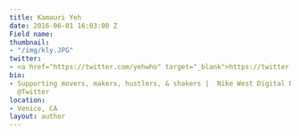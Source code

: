 ```yaml
---
title: Kamauri Yeh
date: 2016-06-01 16:03:00 Z
Field name:
thumbnail:
- "/img/kly.JPG"
twitter:
- <a href="https://twitter.com/yehwho" target="_blank">https://twitter.com/yehwho</a>
bio:
- Supporting movers, makers, hustlers, & shakers |  Nike West Digital Director | Formerly
  @Twitter
location:
- Venice, CA
layout: author
---
```

